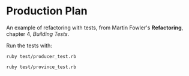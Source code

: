 # Production Plan

An example of refactoring with tests, from Martin Fowler's __Refactoring__,
chapter 4, _Building Tests_.

Run the tests with:

`ruby test/producer_test.rb`

`ruby test/province_test.rb`

